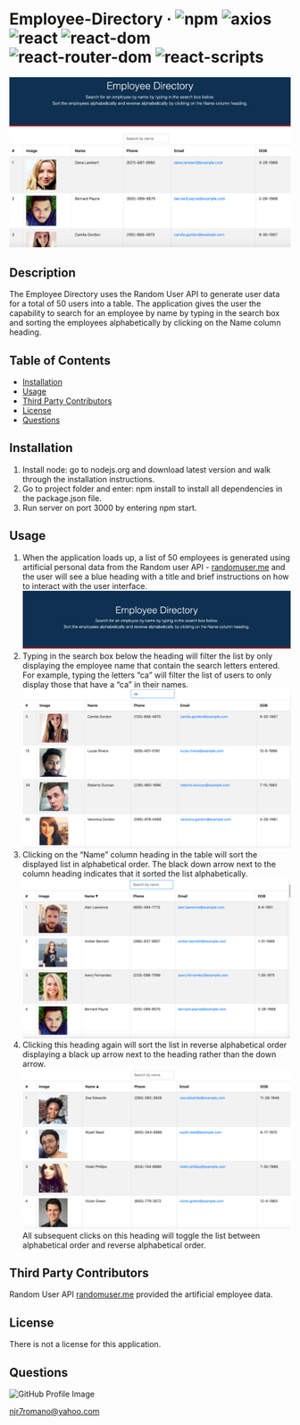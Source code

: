# Employee-Directory &middot; ![npm](https://img.shields.io/badge/npm-6.14.5-blue) ![axios](https://img.shields.io/badge/axios-0.19.2-blue) ![react](https://img.shields.io/badge/react-16.13.1-blue) ![react-dom](https://img.shields.io/badge/reactdom-16.13.1-blue) ![react-router-dom](https://img.shields.io/badge/reactrouterdom-5.2.0-blue) ![react-scripts](https://img.shields.io/badge/reactscripts-3.4.1-blue) 

![Employee-Directory](/public/images/Employee-Directory.png) 

## Description 
The Employee Directory uses the Random User API to generate user data for a total of 50 users into a table. The application gives the user the capability to search for an employee by name by typing in the search box and sorting the employees alphabetically by clicking on the Name column heading. 

## Table of Contents 
* [Installation](#installation) 
* [Usage](#usage) 
* [Third Party Contributors](#third-party-contributors) 
* [License](#license) 
* [Questions](#questions) 
 
## Installation 
1.  Install node: go to nodejs.org and download latest version and walk through the installation instructions.  
2.  Go to project folder and enter: npm install to install all dependencies in the package.json file.  
3.  Run server on port 3000 by entering npm start.  
 
## Usage 
1.  When the application loads up, a list of 50 employees is generated using artificial personal data from the Random user API -  [randomuser.me](https://randomuser.me) and the user will see a blue heading with a title and brief instructions on how to interact with the user interface. ![Employee-Directory-Heading](/public/images/Employee-Directory-Heading.png) 
2.  Typing in the search box below the heading will filter the list by only displaying the employee name that contain the search letters entered. For example, typing the letters “ca” will filter the list of users to only display those that have a “ca” in their names. ![Employee-Directory-Search-Box-Filter](/public/images/Employee-Directory-Search-Box-Filter.png) 
3.  Clicking on the “Name” column heading in the table will sort the displayed list in alphabetical order. The black down arrow next to the column heading indicates that it sorted the list alphabetically. ![Employee-Directory-Alpha-Order](/public/images/Employee-Directory-Alpha-Order.png)
4.  Clicking this heading again will sort the list in reverse alphabetical order displaying a black up arrow next to the heading rather than the down arrow. ![Employee-Directory-Reverse-Alpha-Sort](/public/images/Employee-Directory-Reverse-Alpha-Sort.png) All subsequent clicks on this heading will toggle the list between alphabetical order and reverse alphabetical order.   
 
## Third Party Contributors 
Random User API [randomuser.me](https://randomuser.me) provided the artificial employee data.

## License 
There is not a license for this application. 

## Questions 
![GitHub Profile Image](https://avatars.githubusercontent.com/u/6642173?) 

 njr7romano@yahoo.com
